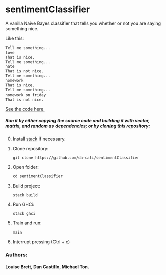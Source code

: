 # sentimentClassifier

A vanilla Naive Bayes classifier that tells you whether or not you are saying something nice.

Like this:

```bash
Tell me something...
love
That is nice.
Tell me something...
hate
That is not nice.
Tell me something...
homework
That is nice.
Tell me something...
homework on friday
That is not nice.
```
[See the code here.](https://github.com/da-cali/sentimentClassifier/blob/master/src/Main.hs)

##### Run it by either copying the source code and building it with vector, matrix, and random as dependencies; or by cloning this repository: 

0. Install [stack](https://docs.haskellstack.org/en/stable/README/) if necessary.
    
1. Clone repository:
    ```
    git clone https://github.com/da-cali/sentimentClassifier
    ```
2. Open folder:
    ```
    cd sentimentClassifier
    ```
3. Build project:
    ```
    stack build
    ```
4. Run GHCi:
    ```
    stack ghci
    ```
5. Train and run:
    ```
    main
    ```
6. Interrupt pressing (Ctrl + c) 

### Authors:
#### Louise Brett, Dan Castillo, Michael Ton.